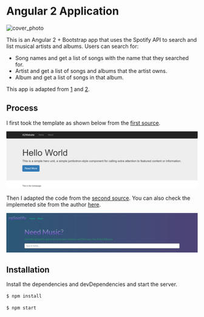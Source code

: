 # Angular 2 Application
![cover_photo](./img/demo.gif)

This is an Angular 2 + Bootstrap app that uses the Spotify API to search and list musical artists and albums. Users can search for:
* Song names and get a list of songs with the name that they searched for.
* Artist and get a list of songs and albums that the artist owns.
* Album and get a list of songs in that album.

This app is adapted from [1](https://github.com/bradtraversy/ngspotify) and [2](https://github.com/akashkaushik33/ngSpotify).

## Process
I first took the template as shown below from the [first source](https://github.com/bradtraversy/ngspotify).
<p>
  <img src="https://github.com/tvo10/tmusic/blob/main/img/template.PNG" />
</p>

Then I adapted the code from the [second source](https://github.com/bradtraversy/ngspotify). You can also check the implemeted site from the author [here](https://akashkaushik33.github.io/ngSpotify/).
<p>
  <img src="https://github.com/tvo10/tmusic/blob/main/img/source_code.PNG" />
</p>

## Installation

Install the dependencies and devDependencies and start the server.

```sh
$ npm install
```

```sh
$ npm start
```
